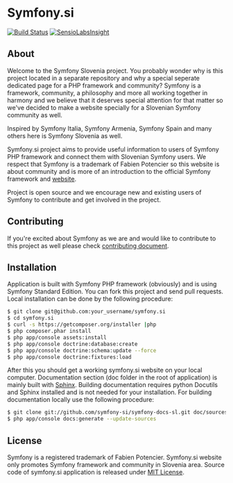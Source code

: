 # Symfony.si

[![Build Status](https://secure.travis-ci.org/symfony-si/symfony.si.png?branch=master)](http://travis-ci.org/symfony-si/symfony.si)
[![SensioLabsInsight](https://insight.sensiolabs.com/projects/3d099459-fdfc-475e-a8a6-a5515429161c/big.png)](https://insight.sensiolabs.com/projects/3d099459-fdfc-475e-a8a6-a5515429161c)

## About

Welcome to the Symfony Slovenia project. You probably wonder why is this project located in a separate
repository and why a special seperate dedicated page for a PHP framework and community?
Symfony is a framework, community, a philosophy and more all working together in harmony and we believe
that it deserves special attention for that matter so we've decided to make a website specially for a
Slovenian Symfony community as well.

Inspired by Symfony Italia, Symfony Armenia, Symfony Spain and many others here is Symfony Slovenia as well.

Symfony.si project aims to provide useful information to users of Symfony PHP framework and connect them with Slovenian Symfony users.
We respect that Symfony is a trademark of Fabien Potencier so this website is about community and is more of an introduction to
the official Symfony framework and [website](http://symfony.com).

Project is open source and we encourage new and existing users of Symfony to contribute and get involved in the project.

## Contributing

If you're excited about Symfony as we are and would like to contribute to this project as well please check
[contributing document](CONTRIBUTING.md).


## Installation

Application is built with Symfony PHP framework (obviously) and is using Symfony Standard Edition.
You can fork this project and send pull requests. Local installation can be done by the following procedure:

```bash
$ git clone git@github.com:your_username/symfony.si
$ cd symfony.si
$ curl -s https://getcomposer.org/installer |php
$ php composer.phar install
$ php app/console assets:install
$ php app/console doctrine:database:create
$ php app/console doctrine:schema:update --force
$ php app/console doctrine:fixtures:load
```

After this you should get a working symfony.si website on your local computer. Documentation section (doc folder in the root of application)
is mainly built with [Sphinx](http://sphinx-doc.org). Building documentation requires python Docutils and Sphinx installed and is not needed
for your installation. For building documentation locally use the following procedure:

```bash
$ git clone git://github.com/symfony-si/symfony-docs-sl.git doc/sources
$ php app/console docs:generate --update-sources
```

## License

Symfony is a registered trademark of Fabien Potencier. Symfony.si website only promotes Symfony framework and community
in Slovenia area. Source code of symfony.si application is released under [MIT License](LICENSE).
